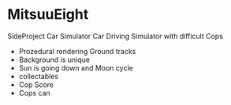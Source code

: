 # MitsuuEight
SideProject Car Simulator
Car Driving Simulator with difficult Cops

- Prozedural rendering Ground tracks
- Background is unique
- Sun is going down and Moon cycle
- collectables
- Cop Score
- Cops can 